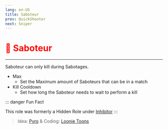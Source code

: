 ```yaml
---
lang: en-US
title: Saboteur
prev: QuickShooter
next: Sniper
---
```


# <font color="red">🔌 Saboteur</font> <Badge text="Killing" type="tip" vertical="middle"/>
---

Saboteur can only kill during Sabotages.
* Max
  * Set the Maximum amount of Saboteurs that can be in a match
* Kill Cooldown
  * Set how long the Saboteur needs to wait to perform a kill

::: danger Fun Fact

This role was formerly a Hidden Role under [Inhibitor](Inhibitor)
:::

> Idea: [Pyro](#) & Coding: [Loonie Toons](https://github.com/Loonie-Toons)